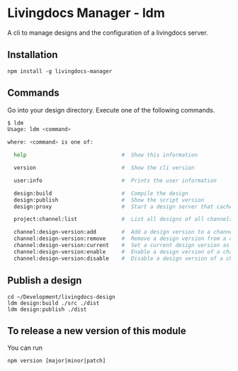 # Livingdocs Manager - ldm

A cli to manage designs and the configuration of a livingdocs server.

## Installation

```
npm install -g livingdocs-manager
```

## Commands

Go into your design directory. Execute one of the following commands.

```bash
$ ldm
Usage: ldm <command>

where: <command> is one of:

  help                              #  Show this information

  version                           #  Show the cli version

  user:info                         #  Prints the user information

  design:build                      #  Compile the design
  design:publish                    #  Show the script version
  design:proxy                      #  Start a design server that caches designs

  project:channel:list              #  List all designs of all channels of a project

  channel:design-version:add        #  Add a design version to a channel
  channel:design-version:remove     #  Remove a design version from a channel
  channel:design-version:current    #  Set a current design version as default of a channel
  channel:design-version:enable     #  Enable a design version of a channel
  channel:design-version:disable    #  Disable a design version of a channel
```


## Publish a design

```
cd ~/Development/livingdocs-design
ldm design:build ./src ./dist
ldm design:publish ./dist
```


## To release a new version of this module

You can run
```
npm version [major|minor|patch]
```

